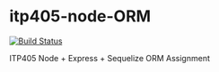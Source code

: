 # itp405-node-ORM
[![Build Status](https://travis-ci.org/ajudeht/itp405-node-ORM.svg?branch=master)](https://travis-ci.org/ajudeht/itp405-node-ORM)

ITP405 Node + Express + Sequelize ORM Assignment

